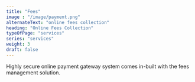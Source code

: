 ```yaml
---
title: "Fees"
image : "/image/payment.png"
alternateText: "online fees collection"
heading: "Online Fees Collection"
typeOfPage: "services"
series: "services"
weight: 3
draft: false
---
```


<p>Highly secure online payment gateway system comes in-built with the fees management solution.</p>